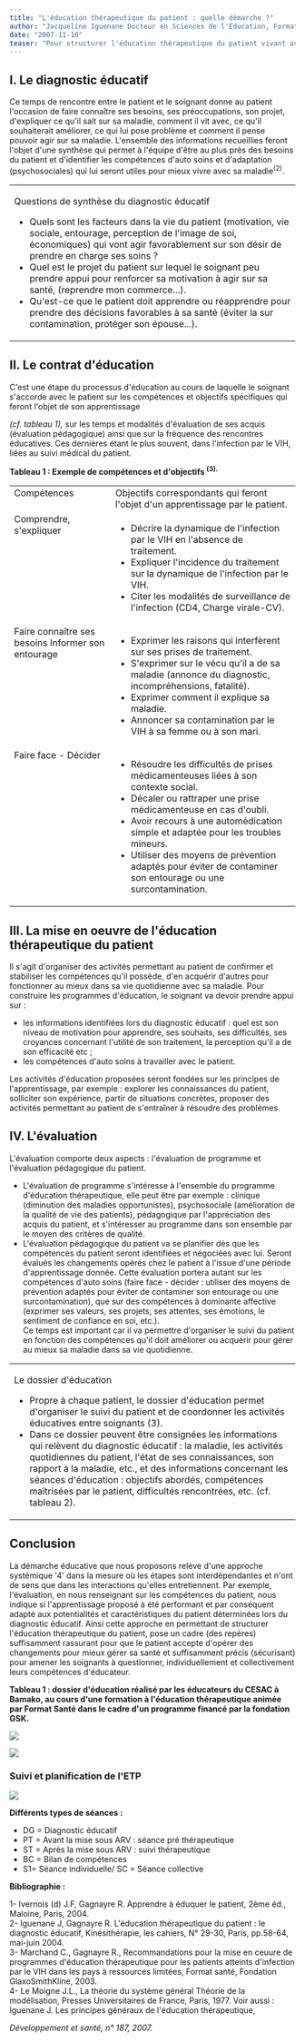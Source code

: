 ```yaml
---
title: "L'éducation thérapeutique du patient : quelle démarche ?"
author: "Jacqueline Iguenane Docteur en Sciences de l'Education, Format Santé."
date: "2007-11-10"
teaser: "Pour structurer l'éducation thérapeutique du patient vivant avec le VIH nous prenons appui sur une démarche qui s'organise autour de quatre principaux volets : le diagnostic éducatif, le contrat d'éducation, la mise en oeuvre de l'apprentissage du patient et l'évaluation. (1)"
---
```


## I. Le diagnostic éducatif

Ce temps de rencontre entre le patient et le soignant donne au patient l'occasion de faire connaître ses besoins, ses préoccupations, son projet, d'expliquer ce qu'il sait sur sa maladie, comment il vit avec, ce qu'il souhaiterait améliorer, ce qui lui pose problème et comment il pense pouvoir agir sur sa maladie. L'ensemble des informations recueillies feront l'objet d'une synthèse qui permet à l'équipe d'être au plus près des besoins du patient et d'identifier les compétences d'auto soins et d'adaptation (psychosociales) qui lui seront utiles pour mieux vivre avec sa maladie<sup>(2)</sup>.

<table>

<tbody>

<tr>

<td>

Questions de synthèse du diagnostic éducatif

<ul><li>Quels sont les facteurs dans la vie du patient (motivation, vie sociale, entourage, perception de l'image de soi, économiques) qui vont agir favorablement sur son désir de prendre en charge ses soins ?</li><li>Quel est le projet du patient sur lequel le soignant peu prendre appui pour renforcer sa motivation à agir sur sa santé, (reprendre mon commerce...).</li><li>Qu'est-ce que le patient doit apprendre ou réapprendre pour prendre des décisions favorables à sa santé (éviter la sur contamination, protéger son épouse...).</li></ul></td>

</tr>

</tbody>

</table>

## II. Le contrat d'éducation

C'est une étape du processus d'éducation au cours de laquelle le soignant s'accorde avec le patient sur les compétences et objectifs spécifiques qui feront l'objet de son apprentissage

_(cf. tableau 1),_ sur les temps et modalités d'évaluation de ses acquis (évaluation pédagogique) ainsi que sur la fréquence des rencontres éducatives. Ces dernières étant le plus souvent, dans l'infection par le VIH, liées au suivi médical du patient.

**Tableau 1 : Exemple de compétences et d'objectifs <sup>(3).</sup>**

<table>

<tbody>

<tr>

<td valign="top">Compétences</td>

<td class="rtecenter" valign="top">Objectifs correspondants qui feront  
l'objet d'un apprentissage par le patient.</td>

</tr>

<tr>

<td valign="top">Comprendre, s'expliquer</td>

<td valign="top"><ul><li>Décrire la dynamique de l'infection par le VIH en l'absence de traitement.</li><li>Expliquer l'incidence du traitement sur la dynamique de l'infection par le VIH.</li><li>Citer les modalités de surveillance de l'infection (CD4, Charge virale-CV).</li></ul></td>

</tr>

<tr>

<td valign="top">Faire connaître ses besoins Informer son entourage</td>

<td valign="top"><ul><li>Exprimer les raisons qui interfèrent sur ses prises de traitement.</li><li>S'exprimer sur le vécu qu'il a de sa maladie (annonce du diagnostic, incompréhensions, fatalité).</li><li>Exprimer comment il explique sa maladie.</li><li>Annoncer sa contamination par le VIH à sa femme ou à son mari.</li></ul></td>

</tr>

<tr>

<td valign="top">Faire face - Décider</td>

<td valign="top"><ul><li>Résoudre les difficultés de prises médicamenteuses liées à son contexte social.</li><li>Décaler ou rattraper une prise médicamenteuse en cas d'oubli.</li><li>Avoir recours à une automédication simple et adaptée pour les troubles mineurs.</li><li>Utiliser des moyens de prévention adaptés pour éviter de contaminer son entourage ou une surcontamination.</li></ul></td>

</tr>

</tbody>

</table>

## III. La mise en oeuvre de l'éducation thérapeutique du patient

Il s'agit d'organiser des activités permettant au patient de confirmer et stabiliser les compétences qu'il possède, d'en acquérir d'autres pour fonctionner au mieux dans sa vie quotidienne avec sa maladie. Pour construire les programmes d'éducation, le soignant va devoir prendre appui sur :

*   les informations identifiées lors du diagnostic éducatif : quel est son niveau de motivation pour apprendre, ses souhaits, ses difficultés, ses croyances concernant l'utilité de son traitement, la perception qu'il a de son efficacité etc ;
*   les compétences d'auto soins à travailler avec le patient.

Les activités d'éducation proposées seront fondées sur les principes de l'apprentissage, par exemple : explorer les connaissances du patient, solliciter son expérience, partir de situations concrètes, proposer des activités permettant au patient de s'entraîner à résoudre des problèmes.

## IV. L'évaluation

L'évaluation comporte deux aspects : l'évaluation de programme et l'évaluation pédagogique du patient.

*   L'évaluation de programme s'intéresse à l'ensemble du programme d'éducation thérapeutique, elle peut être par exemple : clinique (diminution des maladies opportunistes), psychosociale (amélioration de la qualité de vie des patients), pédagogique par l'appréciation des acquis du patient, et s'intéresser au programme dans son ensemble par le moyen des critères de qualité.
*   L'évaluation pédagogique du patient va se planifier dès que les compétences du patient seront identifiées et négociées avec lui. Seront évalués les changements opérés chez le patient à l'issue d'une période d'apprentissage donnée. Cette évaluation portera autant sur les compétences d'auto soins (faire face - décider : utiliser des moyens de prévention adaptés pour éviter de contaminer son entourage ou une surcontamination), que sur des compétences à dominante affective (exprimer ses valeurs, ses projets, ses attentes, ses émotions, le sentiment de confiance en soi, etc.).  
    Ce temps est important car il va permettre d'organiser le suivi du patient en fonction des compétences qu'il doit améliorer ou acquérir pour gérer au mieux sa maladie dans sa vie quotidienne.

<table>

<tbody>

<tr>

<td>

Le dossier d'éducation

<ul><li>Propre à chaque patient, le dossier d'éducation permet d'organiser le suivi du patient et de coordonner les activités éducatives entre soignants (3).</li><li>Dans ce dossier peuvent être consignées les informations qui relèvent du diagnostic éducatif : la maladie, les activités quotidiennes du patient, l'état de ses connaissances, son rapport à la maladie, etc., et des informations concernant les séances d'éducation : objectifs abordés, compétences maîtrisées par le patient, difficultés rencontrées, etc. (cf. tableau 2).</li></ul></td>

</tr>

</tbody>

</table>

## Conclusion

La démarche éducative que nous proposons relève d'une approche systémique '4' dans la mesure où les étapes sont interdépendantes et n'ont de sens que dans les interactions qu'elles entretiennent. Par exemple, l'évaluation, en nous renseignant sur les compétences du patient, nous indique si l'apprentissage proposé à été performant et par conséquent adapté aux potentialités et caractéristiques du patient déterminées lors du diagnostic éducatif. Ainsi cette approche en permettant de structurer l'éducation thérapeutique du patient, pose un cadre (des repères) suffisamment rassurant pour que le patient accepte d'opérer des changements pour mieux gérer sa santé et suffisamment précis (sécurisant) pour amener les soignants à questionner, individuellement et collectivement leurs compétences d'éducateur.

**Tableau 1 : dossier d'éducation réalisé par les éducateurs du CESAC à Bamako, au cours d'une formation à l'éducation thérapeutique animée par Format Santé dans le cadre d'un programme financé par la fondation GSK.**

![](i1081-1.jpg)


![](i1081-2.jpg)


### **Suivi et planification de l'ETP**

![](i1081-3.jpg)


**Différents types de séances :**

*   DG = Diagnostic éducatif
*   PT = Avant la mise sous ARV : séance pré thérapeutique
*   ST = Après la mise sous ARV : suivi thérapeutique
*   BC = Bilan de compétences
*   S1= Séance individuelle/ SC = Séance collective

**Bibliographie :**

1- Ivernois (d) J.F, Gagnayre R. Apprendre à éduquer le patient, 2ème éd., Maloine, Paris, 2004.  
2- Iguenane J, Gagnayre R. L'éducation thérapeutique du patient : le diagnostic éducatif, Kinésithérapie, les cahiers, N° 29-30, Paris, pp.58-64, mai-juin 2004.  
3- Marchand C., Gagnayre R., Recommandations pour la mise en ceuure de programmes d'éducation thérapeutique pour les patients atteints d'infection par le VIH dans les pays à ressources limitées, Format santé, Fondation GlaxoSmithKline, 2003.  
4- Le Moigne J.L., La théorie du système général Théorie de la modélisation, Presses Universitaires de France, Paris, 1977. Voir aussi : Iguenane J. Les principes généraux de l'éducation thérapeutique,

_Développement et santé, n° 187, 2007._